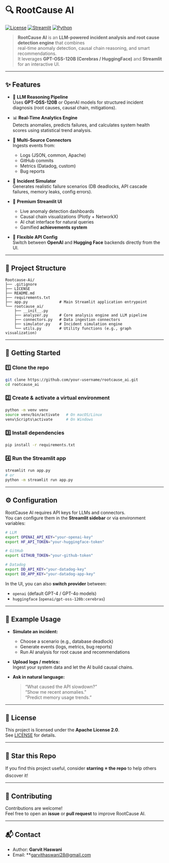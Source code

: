 # 🔍 RootCause AI

[![License](https://img.shields.io/badge/License-Apache%202.0-blue.svg)](./LICENSE)
[![Streamlit](https://img.shields.io/badge/Streamlit-App-red?logo=streamlit)](#-getting-started)
[![Python](https://img.shields.io/badge/Python-3.9+-blue?logo=python)](https://www.python.org/)

> **RootCause AI** is an **LLM-powered incident analysis and root cause detection engine** that combines  
real-time anomaly detection, causal chain reasoning, and smart recommendations.  
It leverages **GPT-OSS-120B (Cerebras / HuggingFace)** and **Streamlit** for an interactive UI.

---

## ✨ Features

- 🤖 **LLM Reasoning Pipeline**  
  Uses **GPT-OSS-120B** or OpenAI models for structured incident diagnosis (root causes, causal chain, mitigations).

- 📊 **Real-Time Analytics Engine**  
  Detects anomalies, predicts failures, and calculates system health scores using statistical trend analysis.

- 🔗 **Multi-Source Connectors**  
  Ingests events from:
  - Logs (JSON, common, Apache)
  - GitHub commits
  - Metrics (Datadog, custom)
  - Bug reports

- 🧪 **Incident Simulator**  
  Generates realistic failure scenarios (DB deadlocks, API cascade failures, memory leaks, config errors).

- 🎨 **Premium Streamlit UI**  
  - Live anomaly detection dashboards  
  - Causal chain visualizations (Plotly + NetworkX)  
  - AI chat interface for natural queries  
  - Gamified **achievements system**

- 🔐 **Flexible API Config**  
  Switch between **OpenAI** and **Hugging Face** backends directly from the UI.

---

## 📂 Project Structure

```
Rootcause-Ai/
├── .gitignore
├── LICENSE
├── README.md
├── requirements.txt
├── app.py              # Main Streamlit application entrypoint
└── rootcause_ai/
    ├── __init__.py
    ├── analyzer.py     # Core analysis engine and LLM pipeline
    ├── connectors.py   # Data ingestion connectors
    ├── simulator.py    # Incident simulation engine
    └── utils.py        # Utility functions (e.g., graph visualization)
```

---

## 🚀 Getting Started

### 1️⃣ Clone the repo
```bash
git clone https://github.com/your-username/rootcause_ai.git
cd rootcause_ai
```

### 2️⃣ Create & activate a virtual environment
```bash
python -m venv venv
source venv/bin/activate   # On macOS/Linux
venv\Scripts\activate      # On Windows
```

### 3️⃣ Install dependencies
```bash
pip install -r requirements.txt
```

### 4️⃣ Run the Streamlit app
```bash
streamlit run app.py
# or
python -m streamlit run app.py
```

---

## ⚙️ Configuration

RootCause AI requires API keys for LLMs and connectors.  
You can configure them in the **Streamlit sidebar** or via environment variables:

```bash
# LLM
export OPENAI_API_KEY="your-openai-key"
export HF_API_TOKEN="your-huggingface-token"

# GitHub
export GITHUB_TOKEN="your-github-token"

# Datadog
export DD_API_KEY="your-datadog-key"
export DD_APP_KEY="your-datadog-app-key"
```

In the UI, you can also **switch provider** between:
- `openai` (default GPT-4 / GPT-4o models)  
- `huggingface` (`openai/gpt-oss-120b:cerebras`)

---

## 🧪 Example Usage

- **Simulate an incident:**
  - Choose a scenario (e.g., database deadlock)  
  - Generate events (logs, metrics, bug reports)  
  - Run AI analysis for root cause and recommendations

- **Upload logs / metrics:**  
  Ingest your system data and let the AI build causal chains.

- **Ask in natural language:**  
  > “What caused the API slowdown?”  
  > “Show me recent anomalies.”  
  > “Predict memory usage trends.”

---

## 📜 License

This project is licensed under the **Apache License 2.0**.  
See [LICENSE](./LICENSE) for details.

---

## 🌟 Star this Repo

If you find this project useful, consider **starring ⭐ the repo** to help others discover it!

---

## 🤝 Contributing

Contributions are welcome!  
Feel free to open an **issue** or **pull request** to improve RootCause AI.

---

## 📬 Contact

- Author: **Garvit Haswani**
- Email: **garvithaswani28@gmail.com
